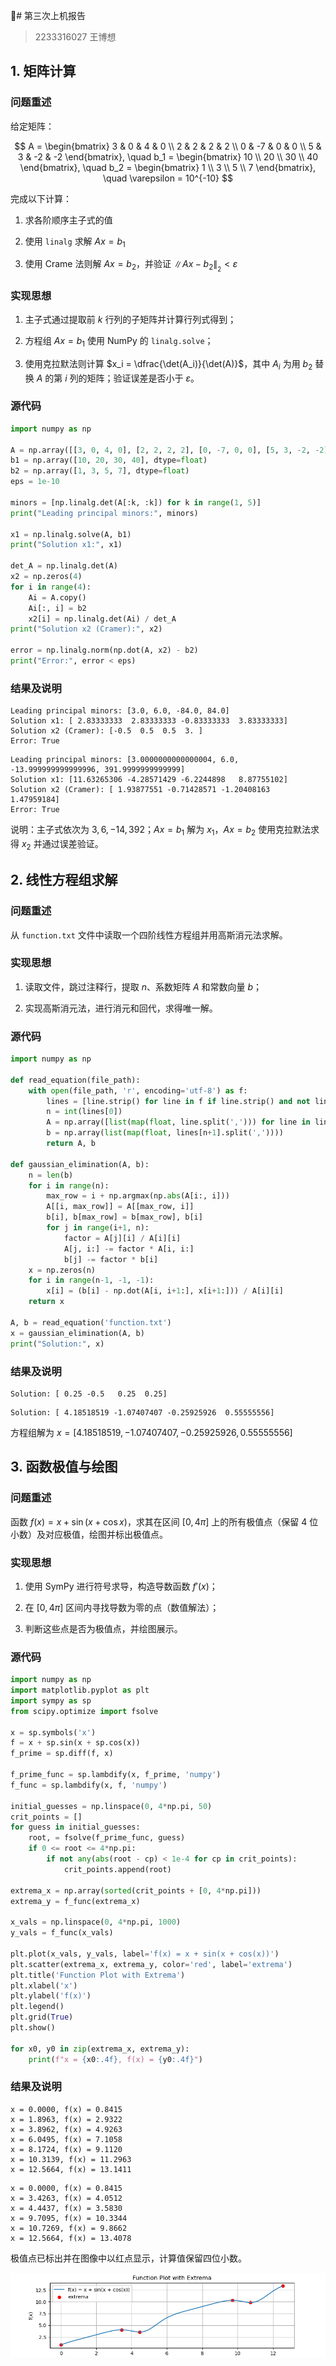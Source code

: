 # 第三次上机报告

> 2233316027 王博想

## 1. 矩阵计算

### 问题重述

给定矩阵：

$$
A = \begin{bmatrix} 3 & 0 & 4 & 0 \\ 2 & 2 & 2 & 2 \\ 0 & -7 & 0 & 0 \\ 5 & 3 & -2 & -2 \end{bmatrix}, \quad b_1 = \begin{bmatrix} 10 \\ 20 \\ 30 \\ 40 \end{bmatrix}, \quad b_2 = \begin{bmatrix} 1 \\ 3 \\ 5 \\ 7 \end{bmatrix}, \quad \varepsilon = 10^{-10}
$$

完成以下计算：

1. 求各阶顺序主子式的值
    
2. 使用 `linalg` 求解 $Ax = b_1$
    
3. 使用 Crame 法则解 $Ax = b_2$，并验证 $\|Ax - b_2\|_{_{2}} < \varepsilon$
    

### 实现思想

1. 主子式通过提取前 $k$ 行列的子矩阵并计算行列式得到；
    
2. 方程组 $Ax = b_1$ 使用 NumPy 的 `linalg.solve`；
    
3. 使用克拉默法则计算 $x_i = \dfrac{\det(A_i)}{\det(A)}$，其中 $A_i$ 为用 $b_2$ 替换 $A$ 的第 $i$ 列的矩阵；验证误差是否小于 $\varepsilon$。
    

### 源代码

```python
import numpy as np

A = np.array([[3, 0, 4, 0], [2, 2, 2, 2], [0, -7, 0, 0], [5, 3, -2, -2]], dtype=float)
b1 = np.array([10, 20, 30, 40], dtype=float)
b2 = np.array([1, 3, 5, 7], dtype=float)
eps = 1e-10

minors = [np.linalg.det(A[:k, :k]) for k in range(1, 5)]
print("Leading principal minors:", minors)

x1 = np.linalg.solve(A, b1)
print("Solution x1:", x1)

det_A = np.linalg.det(A)
x2 = np.zeros(4)
for i in range(4):
    Ai = A.copy()
    Ai[:, i] = b2
    x2[i] = np.linalg.det(Ai) / det_A
print("Solution x2 (Cramer):", x2)

error = np.linalg.norm(np.dot(A, x2) - b2)
print("Error:", error < eps)
```

### 结果及说明

```
Leading principal minors: [3.0, 6.0, -84.0, 84.0]
Solution x1: [ 2.83333333  2.83333333 -0.83333333  3.83333333]
Solution x2 (Cramer): [-0.5  0.5  0.5  3. ]
Error: True
```

```
Leading principal minors: [3.0000000000000004, 6.0, -13.999999999999996, 391.9999999999999]
Solution x1: [11.63265306 -4.28571429 -6.2244898   8.87755102]
Solution x2 (Cramer): [ 1.93877551 -0.71428571 -1.20408163  1.47959184]
Error: True
```

说明：主子式依次为 $3, 6, -14, 392$；$Ax = b_1$ 解为 $x_1$，$Ax = b_2$ 使用克拉默法求得 $x_2$ 并通过误差验证。

## 2. 线性方程组求解

### 问题重述

从 `function.txt` 文件中读取一个四阶线性方程组并用高斯消元法求解。

### 实现思想

1. 读取文件，跳过注释行，提取 $n$、系数矩阵 $A$ 和常数向量 $b$；
    
2. 实现高斯消元法，进行消元和回代，求得唯一解。
    

### 源代码

```python
import numpy as np

def read_equation(file_path):
    with open(file_path, 'r', encoding='utf-8') as f:
        lines = [line.strip() for line in f if line.strip() and not line.startswith('#')]
        n = int(lines[0])
        A = np.array([list(map(float, line.split(','))) for line in lines[1:n+1]])
        b = np.array(list(map(float, lines[n+1].split(','))))
        return A, b

def gaussian_elimination(A, b):
    n = len(b)
    for i in range(n):
        max_row = i + np.argmax(np.abs(A[i:, i]))
        A[[i, max_row]] = A[[max_row, i]]
        b[i], b[max_row] = b[max_row], b[i]
        for j in range(i+1, n):
            factor = A[j][i] / A[i][i]
            A[j, i:] -= factor * A[i, i:]
            b[j] -= factor * b[i]
    x = np.zeros(n)
    for i in range(n-1, -1, -1):
        x[i] = (b[i] - np.dot(A[i, i+1:], x[i+1:])) / A[i][i]
    return x

A, b = read_equation('function.txt')
x = gaussian_elimination(A, b)
print("Solution:", x)
```

### 结果及说明

```
Solution: [ 0.25 -0.5   0.25  0.25]
```

```
Solution: [ 4.18518519 -1.07407407 -0.25925926  0.55555556]
```

方程组解为 $x = [ 4.18518519,-1.07407407,-0.25925926,0.55555556]$

## **3. 函数极值与绘图**

### 问题重述

函数 $f(x) = x + \sin(x + \cos x)$，求其在区间 $[0, 4\pi]$ 上的所有极值点（保留 4 位小数）及对应极值，绘图并标出极值点。

### 实现思想

1. 使用 SymPy 进行符号求导，构造导数函数 $f'(x)$；
    
2. 在 $[0, 4\pi]$ 区间内寻找导数为零的点（数值解法）；
    
3. 判断这些点是否为极值点，并绘图展示。
    

### 源代码

```python
import numpy as np
import matplotlib.pyplot as plt
import sympy as sp
from scipy.optimize import fsolve

x = sp.symbols('x')
f = x + sp.sin(x + sp.cos(x))
f_prime = sp.diff(f, x)

f_prime_func = sp.lambdify(x, f_prime, 'numpy')
f_func = sp.lambdify(x, f, 'numpy')

initial_guesses = np.linspace(0, 4*np.pi, 50)
crit_points = []
for guess in initial_guesses:
    root, = fsolve(f_prime_func, guess)
    if 0 <= root <= 4*np.pi:
        if not any(abs(root - cp) < 1e-4 for cp in crit_points):
            crit_points.append(root)

extrema_x = np.array(sorted(crit_points + [0, 4*np.pi]))
extrema_y = f_func(extrema_x)

x_vals = np.linspace(0, 4*np.pi, 1000)
y_vals = f_func(x_vals)

plt.plot(x_vals, y_vals, label='f(x) = x + sin(x + cos(x))')
plt.scatter(extrema_x, extrema_y, color='red', label='extrema')
plt.title('Function Plot with Extrema')
plt.xlabel('x')
plt.ylabel('f(x)')
plt.legend()
plt.grid(True)
plt.show()

for x0, y0 in zip(extrema_x, extrema_y):
    print(f"x = {x0:.4f}, f(x) = {y0:.4f}")
```

### 结果及说明

```
x = 0.0000, f(x) = 0.8415
x = 1.8963, f(x) = 2.9322
x = 3.8962, f(x) = 4.9263
x = 6.0495, f(x) = 7.1058
x = 8.1724, f(x) = 9.1120
x = 10.3139, f(x) = 11.2963
x = 12.5664, f(x) = 13.1411
```

```
x = 0.0000, f(x) = 0.8415
x = 3.4263, f(x) = 4.0512
x = 4.4437, f(x) = 3.5830
x = 9.7095, f(x) = 10.3344
x = 10.7269, f(x) = 9.8662
x = 12.5664, f(x) = 13.4078
```

极值点已标出并在图像中以红点显示，计算值保留四位小数。

![](./figure_1.png)
